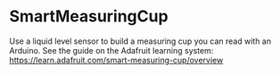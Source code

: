 SmartMeasuringCup
=================

Use a liquid level sensor to build a measuring cup you can read with an Arduino.  See the guide on the Adafruit learning system: https://learn.adafruit.com/smart-measuring-cup/overview
